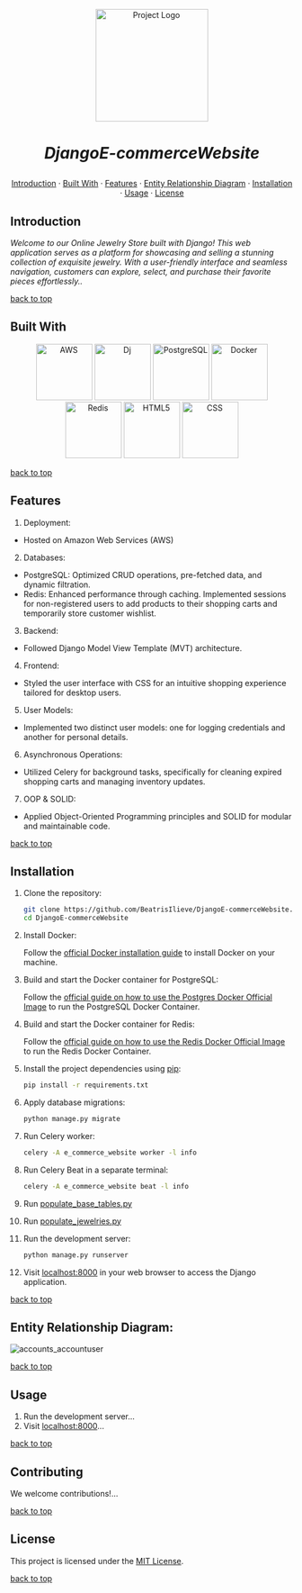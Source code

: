 <p align="center" style="display: flex; flex-direction: column; align-items: center; justify-content: center; height: 200px;">
  <img src="https://res.cloudinary.com/deztgvefu/image/upload/v1706426486/template_images/cute-little-pink-cat-watercolor-png_2_kxmwtq.webp" alt="Project Logo" width="200">
</p>

# <p align="center">*DjangoE-commerceWebsite*</p>

<a name="built-with"></a>

<p align="center">
  <a href="#introduction">Introduction</a> ·
  <a href="#built-with">Built With</a> ·
  <a href="#features">Features</a> ·
  <a href="#contributing">Entity Relationship Diagram</a> ·
  <a href="#installation">Installation</a> ·
  <a href="#usage">Usage</a> ·
  <a href="#license">License</a>
</p>

## Introduction
*Welcome to our Online Jewelry Store built with Django! This web application serves as a platform for showcasing and selling a stunning collection of exquisite jewelry. With a user-friendly interface and seamless navigation, customers can explore, select, and purchase their favorite pieces effortlessly..* 

[back to top](#djangoe-commercewebsite)



## Built With
<p align="center">
  <img alt="AWS" width="100px" src="https://cdn.jsdelivr.net/gh/devicons/devicon/icons/amazonwebservices/amazonwebservices-original-wordmark.svg"/>
  
  <img alt="Dj" width="100px" src="https://cdn.jsdelivr.net/gh/devicons/devicon/icons/django/django-plain-wordmark.svg"/>    
  
  <img alt="PostgreSQL" width="100px" src="https://cdn.jsdelivr.net/gh/devicons/devicon/icons/postgresql/postgresql-original-wordmark.svg"/>
  
  <img alt="Docker" width="100px" src="https://cdn.jsdelivr.net/gh/devicons/devicon/icons/docker/docker-original-wordmark.svg" />

  <img alt="Redis" width="100px" src="https://cdn.jsdelivr.net/gh/devicons/devicon/icons/redis/redis-original-wordmark.svg" />

  <img alt="HTML5" width="100px" src="https://cdn.jsdelivr.net/gh/devicons/devicon/icons/html5/html5-original-wordmark.svg" />

  <img alt="CSS" width="100px"  src="https://cdn.jsdelivr.net/gh/devicons/devicon/icons/css3/css3-original-wordmark.svg" />  
</p>
          
          
[back to top](#djangoe-commercewebsite)


## Features 
1. Deployment:
- Hosted on Amazon Web Services (AWS)
2. Databases:
- PostgreSQL: Optimized CRUD operations, pre-fetched data, and dynamic filtration.
- Redis: Enhanced performance through caching. Implemented sessions for non-registered users to add products to their shopping carts and temporarily store customer wishlist.
3. Backend:
- Followed Django Model View Template (MVT) architecture.
4. Frontend:
- Styled the user interface with CSS for an intuitive shopping experience tailored for desktop users.
5. User Models:
- Implemented two distinct user models: one for logging credentials and another for personal details.
6. Asynchronous Operations:
- Utilized Celery for background tasks, specifically for cleaning expired shopping carts and managing inventory updates.
7. OOP & SOLID:
- Applied Object-Oriented Programming principles and SOLID for modular and maintainable code.

[back to top](#djangoe-commercewebsite)

## Installation

1. Clone the repository:

    ```bash
    git clone https://github.com/BeatrisIlieve/DjangoE-commerceWebsite.git
    cd DjangoE-commerceWebsite
    ```

2. Install Docker:

    Follow the [official Docker installation guide](https://docs.docker.com/get-docker/) to install Docker on your machine.

3. Build and start the Docker container for PostgreSQL:

    Follow the [official guide on how to use the Postgres Docker Official Image](https://hub.docker.com/_/postgres) to run the PostgreSQL Docker Container.


4. Build and start the Docker container for Redis:

    Follow the [official guide on how to use the Redis Docker Official Image](https://hub.docker.com/_/redis) to run the Redis Docker Container.

5. Install the project dependencies using [pip](https://pip.pypa.io/en/stable/):

    ```bash
    pip install -r requirements.txt
    ```

6. Apply database migrations:

    ```bash
    python manage.py migrate
    ```

7. Run Celery worker:

    ```bash
    celery -A e_commerce_website worker -l info
    ```

8. Run Celery Beat in a separate terminal:

    ```bash
    celery -A e_commerce_website beat -l info
    ```
9. Run [populate_base_tables.py](populate_base_tables.py)

10. Run [populate_jewelries.py](populate_jewelries.py)

11. Run the development server:

    ```bash
    python manage.py runserver
    ```
  
12. Visit [localhost:8000](http://localhost:8000) in your web browser to access the Django application.

[back to top](#djangoe-commercewebsite)

## Entity Relationship Diagram:
![accounts_accountuser](https://github.com/BeatrisIlieve/DjangoE-commerceWebsite/assets/122045435/9be83e6b-b8f3-410c-bed4-495924d5409c)

[back to top](#djangoe-commercewebsite)

## Usage
1. Run the development server...
2. Visit [localhost:8000](http://localhost:8000)...

[back to top](#djangoe-commercewebsite)

## Contributing
We welcome contributions!...

[back to top](#djangoe-commercewebsite)

## License
This project is licensed under the [MIT License](LICENSE).

[back to top](#djangoe-commercewebsite)
